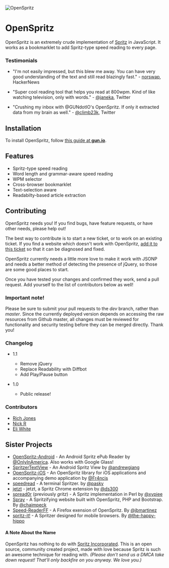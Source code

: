 ![OpenSpritz](http://i.imgur.com/LOtmyf9.gif)

# OpenSpritz

OpenSpritz is an extremely crude implementation of [Spritz](http://www.spritzinc.com/) in JavaScript. It works as a bookmarklet to add Spritz-type speed reading to every page.

### Testimonials

* "I'm not easily impressed, but this blew me away. You can have very good understanding of the text and still read
blazingly fast." - [norswap](https://news.ycombinator.com/item?id=7349966), HackerNews

* "Super cool reading tool that helps you read at 800wpm. Kind of like watching television, only with words." - [@janeka](https://twitter.com/janeka/status/441375832309637121), Twitter

* "Crushing my inbox with @GUNdotIO's OpenSpritz. If only it extracted data from my brain as well." - [@climb23k](https://twitter.com/climb23k/status/441330307636031488), Twitter

## Installation

To install OpenSpritz, follow [this guide at **gun.io**](https://gun.io/blog/openspritz-a-free-speed-reading-bookmarklet).

## Features

* Spritz-type speed reading
* Word length and grammar-aware speed reading
* WPM selector
* Cross-browser bookmarklet
* Text-selection aware
* Readabilty-based article extraction

## Contributing

OpenSpritz needs you! If you find bugs, have feature requests, or have other needs, please help out!

The best way to contribute is to start a new ticket, or to work on an existing ticket. If you find a website which doesn't work with OpenSpritz, [add it to this ticket](https://github.com/Miserlou/OpenSpritz/issues/8) so that it can be diagnosed and fixed.

OpenSpritz currently needs a little more love to make it work with JSONP and needs a better method of detecting the presence of jQuery, so those are some good places to start.

Once you have tested your changes and confirmed they work, send a pull request. Add yourself to the list of contributors below as well!

### Important note!

Please be sure to submit your pull requests to the _dev_ branch, rather than _master_. Since the currently deployed
version depends on accessing the raw resources from Github master, all changes must be reviewed for functionality and
security testing before they can be merged directly. Thank you!

### Changelog

* 1.1
  * Remove jQuery
  * Replace Readability with Diffbot
  * Add Play/Pause button

* 1.0
  * Public release!

### Contributors

* [Rich Jones](https://github.com/Miserlou)
* [Nick R](https://github.com/niroyb)
* [Eli White](https://github.com/TheSavior)

## Sister Projects

* [OpenSpritz-Android](https://github.com/OnlyInAmerica/OpenSpritz-Android) - An Android Spritz ePub Reader by [@OnlyInAmerica](https://github.com/OnlyInAmerica). Also works with Google Glass! 
* [SpritzerTextView](https://github.com/andrewgiang/SpritzerTextView) - An Android Spritz View by [@andrewgiang](https://github.com/andrewgiang)
* [OpenSpritz-iOS](https://github.com/Fr4ncis/openspritz-ios) - An OpenSpritz library for iOS applications and accompanying demo application by [@Fr4ncis](https://github.com/Fr4ncis)
* [speedread](https://github.com/pasky/speedread) - A terminal Spritzer. by [@pasky](https://github.com/pasky)
* [jetzt](https://github.com/ds300/jetzt) - jetzt, a Spritz Chrome extension by [@ds300](https://github.com/ds300)
* [spread0r](https://github.com/xypiie/spread0r) (previously _gritz_) - A Spritz implementation in Perl by [@xypiee](https://github.com/xypiie/)
* [Spray](https://github.com/chaimpeck/spray) - A Spritzifying website built with OpenSpritz, PHP and Bootstrap. By [@chaimpeck](https://github.com/chaimpeck/) 
* [Speed-ReaderFF](https://github.com/jbmartinez/speed-readerff) - A Firefox exension of OpenSpritz. By [@jbmartinez](https://github.com/jbmartinez/)
* [spritz-it!](https://github.com/the-happy-hippo/spritz-it) - A Spritzer designed for mobile browsers. By [@the-happy-hippo](https://github.com/the-happy-hippo/) 

#### A Note About the Name

OpenSpritz has nothing to do with [Spritz Incorporated](http://www.spritzinc.com/). This is an open source, community created project, made with love because Spritz is such an awesome technique for reading with. _(Please don't send us a DMCA take down request! That'll only backfire on you anyway. We love you.)_
